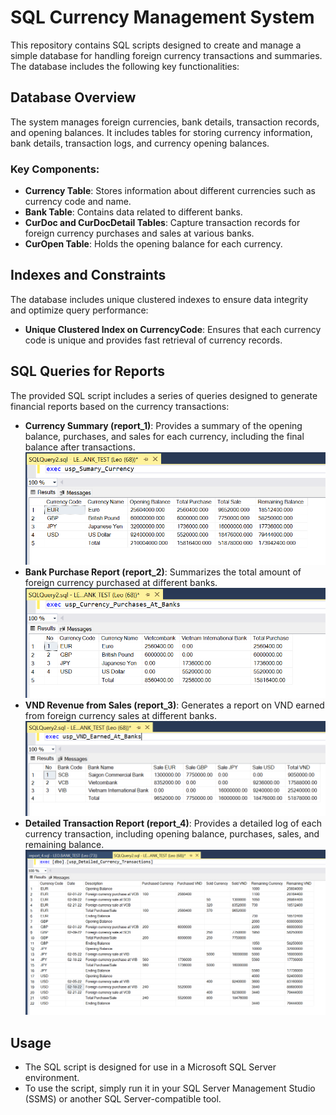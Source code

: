 # SQL Currency Management System

This repository contains SQL scripts designed to create and manage a simple database for handling foreign currency transactions and summaries. The database includes the following key functionalities:

## Database Overview

The system manages foreign currencies, bank details, transaction records, and opening balances. It includes tables for storing currency information, bank details, transaction logs, and currency opening balances.

### Key Components:
- **Currency Table**: Stores information about different currencies such as currency code and name.
- **Bank Table**: Contains data related to different banks.
- **CurDoc and CurDocDetail Tables**: Capture transaction records for foreign currency purchases and sales at various banks.
- **CurOpen Table**: Holds the opening balance for each currency.

## Indexes and Constraints
The database includes unique clustered indexes to ensure data integrity and optimize query performance:
- **Unique Clustered Index on CurrencyCode**: Ensures that each currency code is unique and provides fast retrieval of currency records.

## SQL Queries for Reports

The provided SQL script includes a series of queries designed to generate financial reports based on the currency transactions:

- **Currency Summary (report_1)**: Provides a summary of the opening balance, purchases, and sales for each currency, including the final balance after transactions.
    ![Report 1](./Images/report_1.png "Currency Summary")
- **Bank Purchase Report (report_2)**: Summarizes the total amount of foreign currency purchased at different banks.
    ![Report 2](./Images/report_2.png "Currency Purchases at Banks")
- **VND Revenue from Sales (report_3)**: Generates a report on VND earned from foreign currency sales at different banks.
    ![Report 3](./Images/report_3.png "VND Revenue from Sales")
- **Detailed Transaction Report (report_4)**: Provides a detailed log of each currency transaction, including opening balance, purchases, sales, and remaining balance.
    ![Report 4](./Images/report_4.png "Detailed Transaction Report")

## Usage

- The SQL script is designed for use in a Microsoft SQL Server environment.
- To use the script, simply run it in your SQL Server Management Studio (SSMS) or another SQL Server-compatible tool.
